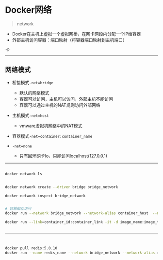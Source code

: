 # Docker网络
> network


- Docker在主机上虚拟一个虚拟网桥，在网卡网段内分配一个IP给容器
- 外部主机访问容器：端口映射（将容器端口映射到主机端口）

```
-p
```
---

## 网络模式

- 桥接模式`-net=bridge`
    - 默认的网络模式
    - 容器可以访问，主机可以访问，外部主机不能访问
    - 容器可以通过主机的NAT规则访问外部网络
- 主机模式`-net=host`
    - vmware虚拟机网络中的NAT模式

- 容器模式`-net=container:container_name`



- `-net=none`
    - 只有回环网卡lo，只能访问localhost(127.0.0.1)


---

```sh

docker network ls


docker network create --driver bridge bridge_network

docker network inspect bridge_network


# 容器相互访问
docker run --network bridge_network --network-alias container_host  --name container_name -it -d image_name:image_tag

docker run --link=container_id:container_link -it -d image_name:image_tag



```


---


```sh


docker pull redis:5.0.10
docker run --name redis_name --network bridge_network --network-alias redis_host -p 16379:6379 -d redis:5.0.10 --requirepass chench





```